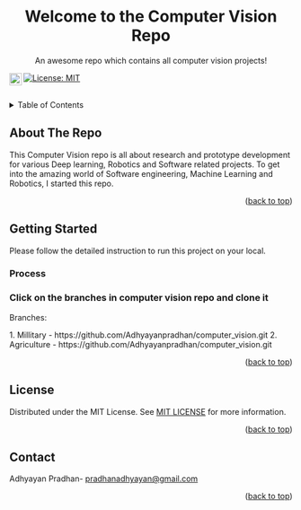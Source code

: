 <div id="top"></div>

<div align="center">

  <h1 align="center">Welcome to the Computer Vision Repo</h1>

  <p align="center">
    An awesome repo which contains all computer vision projects!
  </p>
</div>

[![License: MIT](https://img.shields.io/badge/License-MIT-yellow.svg)](https://opensource.org/licenses/MIT)
<a href="https://www.linkedin.com/in/pradhan-adhyayan/">
  <img align="left" alt="Adhyayan's LinkedIN" width="22px" src="https://raw.githubusercontent.com/peterthehan/peterthehan/master/assets/linkedin.svg" />
</a>

<br />


<!-- TABLE OF CONTENTS -->
<details>
  <summary>Table of Contents</summary>
  <ol>
    <li>
      <a href="#about-the-Repo">About The Repo</a>
    </li>
    <li>
      <a href="#getting-started">Getting Started</a>
      <ul>
        <li><a href="#process">Process</a></li>
      </ul>
    </li>
    <li><a href="#license">License</a></li>
    <li><a href="#contact">Contact</a></li>
  </ol>
</details>

<!-- ABOUT THE PROJECT -->

## About The Repo
This Computer Vision repo is all about research and prototype development for various Deep learning, Robotics and Software related projects. To get into the amazing world of Software engineering, Machine Learning and Robotics, I started this repo.

<p align="right">(<a href="#top">back to top</a>)</p>

<!-- GETTING STARTED -->

## Getting Started

Please follow the detailed instruction to run this project on your local.

### Process

<h3>Click on the branches in computer vision repo and clone it</h3>
<p>Branches:</p>
1. Millitary - https://github.com/Adhyayanpradhan/computer_vision.git
2. Agriculture - https://github.com/Adhyayanpradhan/computer_vision.git

<p align="right">(<a href="#top">back to top</a>)</p>

<!-- LICENSE -->

## License

Distributed under the MIT License. See <a href="https://github.com/Adhyayanpradhan/computer_vision/blob/a38e6584c474cb31722bb40590feefd5f80aae02/LICENSE">MIT LICENSE</a> for more information.

<p align="right">(<a href="#top">back to top</a>)</p>

<!-- CONTACT -->

## Contact

Adhyayan Pradhan- pradhanadhyayan@gmail.com

<p align="right">(<a href="#top">back to top</a>)</p>

[linkedin-url]: https://www.linkedin.com/in/pradhan-adhyayan/
[License: MIT]: https://github.com/Adhyayanpradhan/computer_vision/blob/a38e6584c474cb31722bb40590feefd5f80aae02/LICENSE
